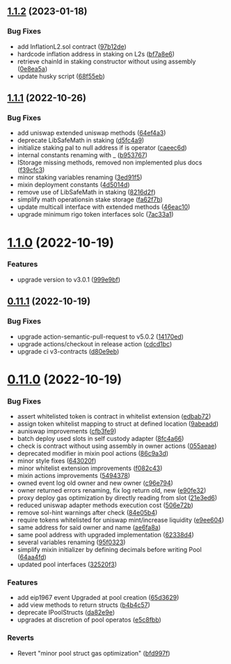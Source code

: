 ## [1.1.2](https://github.com/rigoblock/v3-contracts/compare/v1.1.1...v1.1.2) (2023-01-18)


### Bug Fixes

* add InflationL2.sol contract ([97b12de](https://github.com/rigoblock/v3-contracts/commit/97b12de06b275f9f6863317895c2d1b096dd211d))
* hardcode inflation address in staking on L2s ([bf7a8e6](https://github.com/rigoblock/v3-contracts/commit/bf7a8e6d23b8564f7b34f67dda73f0c45a2ea32b))
* retrieve chainId in staking constructor without using assembly ([0e8ea5a](https://github.com/rigoblock/v3-contracts/commit/0e8ea5afc7fe0d94dbd0d42984fcd49213a2a8b3))
* update husky script ([68f55eb](https://github.com/rigoblock/v3-contracts/commit/68f55eb991eef0fe7dfe0312d4e9199440ced2cf))



## [1.1.1](https://github.com/rigoblock/v3-contracts/compare/v1.1.0...v1.1.1) (2022-10-26)


### Bug Fixes

* add uniswap extended uniswap methods ([64ef4a3](https://github.com/rigoblock/v3-contracts/commit/64ef4a3c3a22c537e975017732332af53f32740f))
* deprecate LibSafeMath in staking ([d5fc4a9](https://github.com/rigoblock/v3-contracts/commit/d5fc4a9ba679bf990b96d79b3e94348416113bcc))
* initialize staking pal to null address if is operator ([caeec6d](https://github.com/rigoblock/v3-contracts/commit/caeec6dffd977a346406bc6ac9305680eb888956))
* internal constants renaming with _ ([b953767](https://github.com/rigoblock/v3-contracts/commit/b95376752c8f93bd5688a3e50cd51dc01514ef1e))
* IStorage missing methods, removed non implemented plus docs ([f39cfc3](https://github.com/rigoblock/v3-contracts/commit/f39cfc3204b21639f9337220329e84b1e6948542))
* minor staking variables renaming ([3ed91f5](https://github.com/rigoblock/v3-contracts/commit/3ed91f51e76f5e428220d04d8a58a94758b76f3e))
* mixin deployment constants ([4d5014d](https://github.com/rigoblock/v3-contracts/commit/4d5014d3aed9691754059ab517ad50ddac12cc1c))
* remove use of LibSafeMath in staking ([8216d2f](https://github.com/rigoblock/v3-contracts/commit/8216d2f66b17fd03580e424c4c51db5bad2e582a))
* simplify math operationsin stake storage ([fa62f7b](https://github.com/rigoblock/v3-contracts/commit/fa62f7ba79fa963eb76ea0cc3216a6fc18831dcf))
* update multicall interface with extended methods ([46eac10](https://github.com/rigoblock/v3-contracts/commit/46eac10706ce5462d0bb84551f414a40f17c7928))
* upgrade minimum rigo token interfaces solc ([7ac33a1](https://github.com/rigoblock/v3-contracts/commit/7ac33a1394e8f3a5489743156df6318d237b8583))



# [1.1.0](https://github.com/rigoblock/v3-contracts/compare/v0.11.1...v1.1.0) (2022-10-19)


### Features

* upgrade version to v3.0.1 ([999e9bf](https://github.com/rigoblock/v3-contracts/commit/999e9bf98d997f3cceb82db24b9cac0ca87b5268))



## [0.11.1](https://github.com/rigoblock/v3-contracts/compare/v0.11.0...v0.11.1) (2022-10-19)


### Bug Fixes

* upgrade action-semantic-pull-request to v5.0.2 ([14170ed](https://github.com/rigoblock/v3-contracts/commit/14170ed23462e48f3b65e947f825223174e0c993))
* upgrade actions/checkout in release action ([cdcd1bc](https://github.com/rigoblock/v3-contracts/commit/cdcd1bcd18f1932225c47033b2d6fd5045c9ceb5))
* upgrade ci v3-contracts ([d80e9eb](https://github.com/rigoblock/v3-contracts/commit/d80e9ebcd11d30e65411c6589cb630b405f1dfa9))



# [0.11.0](https://github.com/rigoblock/v3-contracts/compare/v0.10.0...v0.11.0) (2022-10-19)


### Bug Fixes

* assert whitelisted token is contract in whitelist extension ([edbab72](https://github.com/rigoblock/v3-contracts/commit/edbab7258f930a08410432e848c40b34c78d4b08))
* assign token whitelist mapping to struct at defined location ([9abeadd](https://github.com/rigoblock/v3-contracts/commit/9abeadda6670573aef9a0915b3ae012fb940a63a))
* auniswap improvements ([cfb3fe9](https://github.com/rigoblock/v3-contracts/commit/cfb3fe9d5b4fa2552de759654bd455b8963a3790))
* batch deploy used slots in self custody adapter ([8fc4a66](https://github.com/rigoblock/v3-contracts/commit/8fc4a661283dc955713988e87051785036a54334))
* check is contract without using assembly in owner actions ([055aeae](https://github.com/rigoblock/v3-contracts/commit/055aeaecf522c9f249861f1ceb207de323411e44))
* deprecated modifier in mixin pool actions ([86c9a3d](https://github.com/rigoblock/v3-contracts/commit/86c9a3da0ddd4664096d15c020eca6953ab17336))
* minor style fixes ([643020f](https://github.com/rigoblock/v3-contracts/commit/643020fb14042f49a188854f30abeab4689d35a5))
* minor whitelist extension improvements ([f082c43](https://github.com/rigoblock/v3-contracts/commit/f082c43749a78cddaab83dbf397541668bf7605a))
* mixin actions improvements ([5494378](https://github.com/rigoblock/v3-contracts/commit/549437870f6f243a3c85751fb679bf1f7200b2b3))
* owned event log old owner and new owner ([c96e794](https://github.com/rigoblock/v3-contracts/commit/c96e79499b8cbd4f6f7dd9c907a26ad4d3fe29b9))
* owner returned errors renaming, fix log return old, new ([e90fe32](https://github.com/rigoblock/v3-contracts/commit/e90fe320f6d08f592eafdc4660fb0d78bfd756c2))
* proxy deploy gas optimization by directly reading from slot ([21e3ed6](https://github.com/rigoblock/v3-contracts/commit/21e3ed66227ebbcba9511e5cf770170d4098285b))
* reduced uniswap adapter methods execution cost ([506e72b](https://github.com/rigoblock/v3-contracts/commit/506e72b344c92463e5d3dee0098c86584d8c5c90))
* remove sol-hint warnings after check ([84e05b4](https://github.com/rigoblock/v3-contracts/commit/84e05b4114e30a3fb1b20db0219007adf7e986ab))
* require tokens whitelisted for uniswap mint/increase liquidity ([e9ee604](https://github.com/rigoblock/v3-contracts/commit/e9ee604370126e1b66c4461cf14a98028b69751b))
* same address for said owner and name ([ae6fa8a](https://github.com/rigoblock/v3-contracts/commit/ae6fa8a20b19d63aac9fe312f2b498fc4f1cb34e))
* same pool address with upgraded implementation ([62338d4](https://github.com/rigoblock/v3-contracts/commit/62338d45906d9feb2905cb35c1ca471c75e35a59))
* several variables renaming ([95f0323](https://github.com/rigoblock/v3-contracts/commit/95f0323f42833cc492aafe52ea989b16284b8f03))
* simplify mixin initializer by defining decimals before writing Pool ([64aa4fd](https://github.com/rigoblock/v3-contracts/commit/64aa4fd0b561fe0c22a6fcf3566480002b681f3f))
* updated pool interfaces ([32520f3](https://github.com/rigoblock/v3-contracts/commit/32520f3de37747e3a11fac68510f6e4943207e1c))


### Features

* add eip1967 event Upgraded at pool creation ([65d3629](https://github.com/rigoblock/v3-contracts/commit/65d36297ea9bca509fc62949367164987616811b))
* add view methods to return structs ([b4b4c57](https://github.com/rigoblock/v3-contracts/commit/b4b4c574fb12c950957e34a2893a5a8c9d21a2dd))
* deprecate IPoolStructs ([da82e9e](https://github.com/rigoblock/v3-contracts/commit/da82e9eb0e7f04008cc973eae0ac8b0842d44571))
* upgrades at discretion of pool operatos ([e5c8fbb](https://github.com/rigoblock/v3-contracts/commit/e5c8fbb26ab131603e2feb850b3be624e5c11608))


### Reverts

* Revert "minor pool struct gas optimization" ([bfd997f](https://github.com/rigoblock/v3-contracts/commit/bfd997fb71c89129a9917d4cb40369854f16de91))



